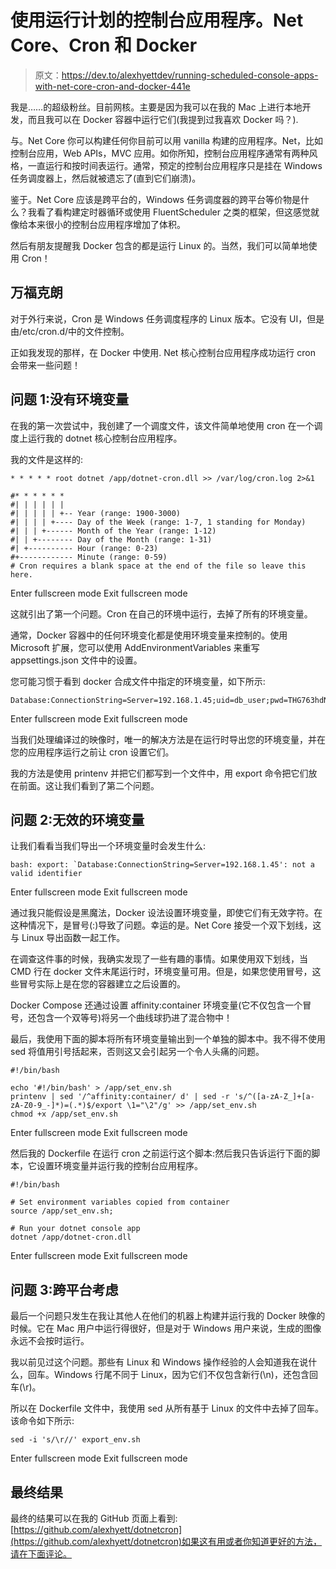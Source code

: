 # 使用运行计划的控制台应用程序。Net Core、Cron 和 Docker

> 原文：<https://dev.to/alexhyettdev/running-scheduled-console-apps-with-net-core-cron-and-docker-441e>

我是……的超级粉丝。目前网核。主要是因为我可以在我的 Mac 上进行本地开发，而且我可以在 Docker 容器中运行它们(我提到过我喜欢 Docker 吗？).

与。Net Core 你可以构建任何你目前可以用 vanilla 构建的应用程序。Net，比如控制台应用，Web APIs，MVC 应用。如你所知，控制台应用程序通常有两种风格，一直运行和按时间表运行。通常，预定的控制台应用程序只是挂在 Windows 任务调度器上，然后就被遗忘了(直到它们崩溃)。

鉴于。Net Core 应该是跨平台的，Windows 任务调度器的跨平台等价物是什么？我看了看构建定时器循环或使用 FluentScheduler 之类的框架，但这感觉就像给本来很小的控制台应用程序增加了体积。

然后有朋友提醒我 Docker 包含的都是运行 Linux 的。当然，我们可以简单地使用 Cron！

## 万福克朗

对于外行来说，Cron 是 Windows 任务调度程序的 Linux 版本。它没有 UI，但是由/etc/cron.d/中的文件控制。

正如我发现的那样，在 Docker 中使用. Net 核心控制台应用程序成功运行 cron 会带来一些问题！

## 问题 1:没有环境变量

在我的第一次尝试中，我创建了一个调度文件，该文件简单地使用 cron 在一个调度上运行我的 dotnet 核心控制台应用程序。

我的文件是这样的:

```
* * * * * root dotnet /app/dotnet-cron.dll >> /var/log/cron.log 2>&1

#* * * * * *
#| | | | | |
#| | | | | +-- Year (range: 1900-3000)
#| | | | +---- Day of the Week (range: 1-7, 1 standing for Monday)
#| | | +------ Month of the Year (range: 1-12)
#| | +-------- Day of the Month (range: 1-31)
#| +---------- Hour (range: 0-23)
#+------------ Minute (range: 0-59)
# Cron requires a blank space at the end of the file so leave this here. 
```

Enter fullscreen mode Exit fullscreen mode

这就引出了第一个问题。Cron 在自己的环境中运行，去掉了所有的环境变量。

通常，Docker 容器中的任何环境变化都是使用环境变量来控制的。使用 Microsoft 扩展，您可以使用 AddEnvironmentVariables 来重写 appsettings.json 文件中的设置。

您可能习惯于看到 docker 合成文件中指定的环境变量，如下所示:

```
Database:ConnectionString=Server=192.168.1.45;uid=db_user;pwd=THG763hdN; 
```

Enter fullscreen mode Exit fullscreen mode

当我们处理编译过的映像时，唯一的解决方法是在运行时导出您的环境变量，并在您的应用程序运行之前让 cron 设置它们。

我的方法是使用 printenv 并把它们都写到一个文件中，用 export 命令把它们放在前面。这让我们看到了第二个问题。

## 问题 2:无效的环境变量

让我们看看当我们导出一个环境变量时会发生什么:

```
bash: export: `Database:ConnectionString=Server=192.168.1.45': not a valid identifier 
```

Enter fullscreen mode Exit fullscreen mode

通过我只能假设是黑魔法，Docker 设法设置环境变量，即使它们有无效字符。在这种情况下，是冒号(:)导致了问题。幸运的是。Net Core 接受一个双下划线，这与 Linux 导出函数一起工作。

在调查这件事的时候，我确实发现了一些有趣的事情。如果使用双下划线，当 CMD 行在 docker 文件末尾运行时，环境变量可用。但是，如果您使用冒号，这些冒号实际上是在您的容器建立之后设置的。

Docker Compose 还通过设置 affinity:container 环境变量(它不仅包含一个冒号，还包含一个双等号)将另一个曲线球扔进了混合物中！

最后，我使用下面的脚本将所有环境变量输出到一个单独的脚本中。我不得不使用 sed 将值用引号括起来，否则这又会引起另一个令人头痛的问题。

```
#!/bin/bash

echo '#!/bin/bash' > /app/set_env.sh
printenv | sed '/^affinity:container/ d' | sed -r 's/^([a-zA-Z_]+[a-zA-Z0-9_-]*)=(.*)$/export \1="\2"/g' >> /app/set_env.sh
chmod +x /app/set_env.sh 
```

Enter fullscreen mode Exit fullscreen mode

然后我的 Dockerfile 在运行 cron 之前运行这个脚本:然后我只告诉运行下面的脚本，它设置环境变量并运行我的控制台应用程序。

```
#!/bin/bash

# Set environment variables copied from container
source /app/set_env.sh;

# Run your dotnet console app
dotnet /app/dotnet-cron.dll 
```

Enter fullscreen mode Exit fullscreen mode

## 问题 3:跨平台考虑

最后一个问题只发生在我让其他人在他们的机器上构建并运行我的 Docker 映像的时候。它在 Mac 用户中运行得很好，但是对于 Windows 用户来说，生成的图像永远不会按时运行。

我以前见过这个问题。那些有 Linux 和 Windows 操作经验的人会知道我在说什么，回车。Windows 行尾不同于 Linux，因为它们不仅包含新行(\n)，还包含回车(\r)。

所以在 Dockerfile 文件中，我使用 sed 从所有基于 Linux 的文件中去掉了回车。该命令如下所示:

```
sed -i 's/\r//' export_env.sh 
```

Enter fullscreen mode Exit fullscreen mode

## 最终结果

最终的结果可以在我的 GitHub 页面上看到:[https://github.com/alexhyett/dotnetcron](https://github.com/alexhyett/dotnetcron)如果这有用或者你知道更好的方法，请在下面评论。